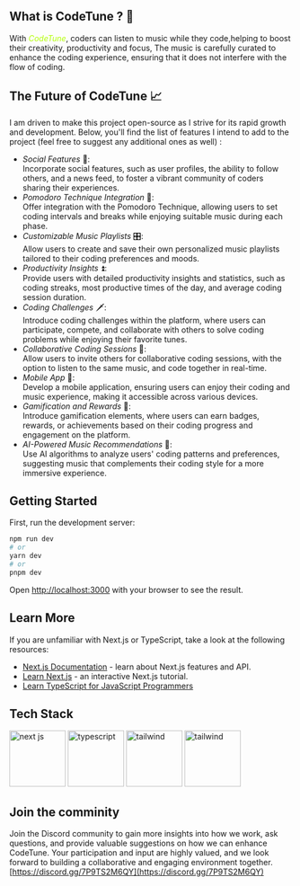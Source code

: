 ## What is CodeTune ? 🎵

With <span style="color:#B4FE09">_CodeTune_</span>, coders can listen to music while they code,helping to boost their creativity, productivity and focus, The music is carefully curated to enhance the coding experience, ensuring that it does not interfere with the flow of coding.

## The Future of CodeTune 📈

I am driven to make this project open-source as I strive for its rapid growth and development. Below, you'll find the list of features I intend to add to the project (feel free to suggest any additional ones as well) :

- _Social Features_ 👤: <br />Incorporate social features, such as user profiles, the ability to follow others, and a news feed, to foster a vibrant community of coders sharing their experiences.
- _Pomodoro Technique Integration_ 🍅: <br />Offer integration with the Pomodoro Technique, allowing users to set coding intervals and breaks while enjoying suitable music during each phase.
- _Customizable Music Playlists_ 🎛️: <br />Allow users to create and save their own personalized music playlists tailored to their coding preferences and moods.
- _Productivity Insights_ ⏫: <br />Provide users with detailed productivity insights and statistics, such as coding streaks, most productive times of the day, and average coding session duration.
- _Coding Challenges_ 🗡️: <br />Introduce coding challenges within the platform, where users can participate, compete, and collaborate with others to solve coding problems while enjoying their favorite tunes.
- _Collaborative Coding Sessions_ 👥: <br />Allow users to invite others for collaborative coding sessions, with the option to listen to the same music, and code together in real-time.
- _Mobile App_ 📱: <br />Develop a mobile application, ensuring users can enjoy their coding and music experience, making it accessible across various devices.
- _Gamification and Rewards_ 🎰: <br />Introduce gamification elements, where users can earn badges, rewards, or achievements based on their coding progress and engagement on the platform.
- _AI-Powered Music Recommendations_ 🤖: <br />Use AI algorithms to analyze users' coding patterns and preferences, suggesting music that complements their coding style for a more immersive experience.

## Getting Started

First, run the development server:

```bash
npm run dev
# or
yarn dev
# or
pnpm dev
```

Open [http://localhost:3000](http://localhost:3000) with your browser to see the result.

## Learn More

If you are unfamiliar with Next.js or TypeScript, take a look at the following resources:

- [Next.js Documentation](https://nextjs.org/docs) - learn about Next.js features and API.
- [Learn Next.js](https://nextjs.org/learn) - an interactive Next.js tutorial.
- [Learn TypeScript for JavaScript Programmers](https://www.typescriptlang.org/docs/handbook/typescript-in-5-minutes.html)

## Tech Stack

<img src="https://media.graphassets.com/VKHHNvEETYqZRkqgjybc" alt="next js" height="100"/>
<img src="https://upload.wikimedia.org/wikipedia/commons/thumb/4/4c/Typescript_logo_2020.svg/1200px-Typescript_logo_2020.svg.png" alt="typescript" height="100"/>
<img src="https://nystudio107.com/img/blog/_1200x630_crop_center-center_82_none/speeding-up-tailwind-css-builds2.png?mtime=1602603359" alt="tailwind" height="100"/>
<img src="https://www.ejable.com/wp-content/uploads/2022/04/Framer-Motion.png" alt="tailwind" height="100"/>

## Join the comminity

Join the Discord community to gain more insights into how we work, ask questions, and provide valuable suggestions on how we can enhance CodeTune. Your participation and input are highly valued, and we look forward to building a collaborative and engaging environment together.
[https://discord.gg/7P9TS2M6QY](https://discord.gg/7P9TS2M6QY)
